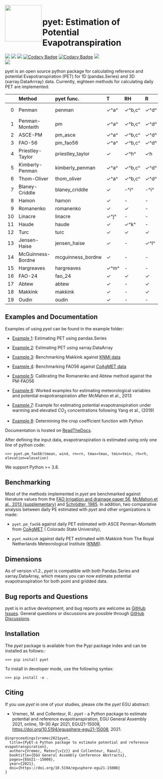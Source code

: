 <img src=https://raw.githubusercontent.com/phydrus/pyet/d7fdd87719588c00326e692f3b1a47b32161e533/docs/_static/logo.png width=120, align=left>

# pyet: Estimation of Potential Evapotranspiration

<a href="https://travis-ci.org/github/phydrus/PyEt"><img src="https://api.travis-ci.org/phydrus/PyEt.svg?branch=master"><a>
<a href="https://mit-license.org/"><img src=https://img.shields.io/pypi/v/pyet.svg><a>
<a href="https://travis-ci.org/github/phydrus/PyEt"><img src=https://img.shields.io/pypi/l/pyet.svg><a>
[![Codacy Badge](https://app.codacy.com/project/badge/Grade/e49f23e356f441688422ec32cfcf6aaa)](https://www.codacy.com/gh/phydrus/pyet/dashboard?utm_source=github.com&amp;utm_medium=referral&amp;utm_content=phydrus/pyet&amp;utm_campaign=Badge_Grade)
[![Codacy Badge](https://app.codacy.com/project/badge/Coverage/e49f23e356f441688422ec32cfcf6aaa)](https://www.codacy.com/gh/phydrus/pyet/dashboard?utm_source=github.com&utm_medium=referral&utm_content=phydrus/pyet&utm_campaign=Badge_Coverage)
<a href="https://pyet.readthedocs.io/en/latest/?badge=latest"><img src="https://readthedocs.org/projects/pyet/badge/?version=latest"><a>   
<a href="https://doi.org/10.5281/zenodo.5896800"><img src=https://zenodo.org/badge/DOI/10.5281/zenodo.5896800.svg><a>

pyet is an open source python package for calculating reference and potential Evapotranspiration (PET) for 1D (pandas.Series)
and 3D (xarray.DataArrray) data. Currently, eighteen methods for calculating daily PET are implemented:

|    | Method            | pyet func.        | T            | RH            | R            | u2        | Lat.                | El.          | Bench.   |
|---:|:------------------|:------------------|:-------------|:--------------|:-------------|:----------|:--------------------|:-------------|:---------|
|  0 | Penman            | penman            | &check;^a^   | &check;^b,c^  | &check;^d^   | &check;   | &check; ^d^         | &check;^e^   | -        |
|  1 | Penman-Monteith   | pm                | &check;^a^   | &check;^b,c^  | &check;^d^   | &check;   | &check;<sup>d</sup> | &check;^e^   | &check;        |
|  2 | ASCE-PM           | pm_asce           | &check;^a^   | &check;^b,c^  | &check;^d^   | &check;   | &check;^d^          | &check;^e^   | &check;        |
|  3 | FAO-56            | pm_fao56          | &check;^a^   | &check;^b,c^  | &check;^d^   | &check;   | &check;^d^          | &check;^e^   | &check;        |
|  4 | Priestley-Taylor  | priestley_taylor  | &check;      | &check;^h^    | &check;h     | -         | &check;^h^          | &check;^e^   | &check;        |
|  5 | Kimberly-Penman   | kimberly_penman   | &check;^a^   | &check;^b,c^  | &check;^d^   | &check;   | &check;^d^          | &check;^e^   | -        |
|  6 | Thom-Oliver       | thom_oliver       | &check;^a^   | &check;^b,c^  | &check;^d^   | &check;   | &check;^d^          | &check;^e^   | -        |
|  7 | Blaney-Criddle    | blaney_criddle    | &check;      | -^i^          | -^i^         | -^i^      | &check;             | -            | &check;        |
|  8 | Hamon             | hamon             | &check;      | -             | -            | -         | &check;             | -            | -        |
|  9 | Romanenko         | romanenko         | &check;      | &check;       | -            | -         | -                   | -            | -        |
| 10 | Linacre           | linacre           | &check;^j^   | -             | -            | -         | -                   | &check;      | -        |
| 11 | Haude             | haude             | &check;      | &check;^k^    | -            | -         | -                   | -            | &check;        |
| 12 | Turc              | turc              | &check;      | &check;       | &check;      | -         | -                   | -            | &check;        |
| 13 | Jensen-Haise      | jensen_haise      | &check;      | -             | &check;^l^   | -         | &check;^l^          | -            | -        |
| 14 | McGuinness-Bordne | mcguinness_bordne | &check;      | -             | -            | -         | &check;             | -            | -        |
| 15 | Hargreaves        | hargreaves        | &check;^m^   | -             | -            | -         | &check;             | -            | &check;        |
| 16 | FAO-24            | fao_24            | &check;      | &check;       | &check;      | &check;   | -                   | &check;^e^   | -        |
| 17 | Abtew             | abtew             | &check;      | -             | &check;      | -         | -                   | -            | -        |
| 18 | Makkink           | makkink           | &check;      | -             | &check;      | -         | -                   | &check;^e^   | &check;        |
| 19 | Oudin             | oudin             | &check;      | -             | -            | -         | &check;             | -            | -        |


## Examples and Documentation

Examples of using *pyet* can be found in the example folder:

*   [Example 1](/examples/01_example_zamg.ipynb): Estimating PET using pandas.Series

*   [Example 2](/examples/02_example_zamg_netcdf.ipynb): Estimating PET using xarray.DataArray

*   [Example 3](/examples/03_example_knmi.ipynb): Benchmarking Makkink
  against [KNMI data](https://www.knmi.nl/over-het-knmi/about)

*   [Example 4](/examples/04_example_coagmet.ipynb): Benchmarking FAO56
  against [CoAgMET data](https://coagmet.colostate.edu/)

*   [Example 5](/examples/05_example_calibration.ipynb): Calibrating the Romanenko and Abtew method against the PM-FAO56

*   [Example 6](/examples/06_worked_examples_McMahon_etal_2013.ipynb): Worked examples for estimating meteorological
  variables and potential evapotranspiration after McMahon et al., 2013

*   [Example 7](/examples/07_example_climate_change.ipynb): Example for estimating potential evapotranspiration under 
  warming and elevated $CO_2$ concentrations following Yang et al., (2019) 

*   [Example 8](/examples/08_crop_coefficient.ipynb): Determining the crop coefficient function with Python 

Documentation is hosted on [ReadTheDocs](https://pyet.readthedocs.io).

After defining the input data, evapotranspiration is estimated using only one
line of python code:

`>>> pyet.pm_fao56(tmean, wind, rn=rn, tmax=tmax, tmin=tmin, rh=rh, elevation=elevation)`

We support Python >= 3.8.

## Benchmarking

Most of the methods implemented in *pyet* are benchmarked against literature values from the [FAO Irrigation and
drainage paper 56](https://www.fao.org/3/x0490e/x0490e00.htm), [McMahon et al., 2013 (supplementary)](https://hess.copernicus.org/articles/17/4865/2013/) and [Schrödter, 1985](https://link.springer.com/book/10.1007/978-3-642-70434-5). In addition, two comparative analysis between daily PE estimated with *pyet* and other organizations is
made:

*   `pyet.pm_fao56` against daily PET estimated with ASCE Penman-Monteith from [CoAgMET](https://coagmet.colostate.edu/) (
  Colorado State University),

*   `pyet.makkink` against daily PET estimated with Makkink from The Royal Netherlands Meteorological
  Institute ([KNMI](https://www.knmi.nl/over-het-knmi/about)).

## Dimensions

As of version v1.2., *pyet* is compatible with both Pandas.Series and xarray.DataArray, which means you can now estimate
potential evapotranspiration for both point and gridded data.

## Bug reports and Questions

pyet is in active development, and bug reports are welcome as [GitHub
Issues](https://github.com/phydrus/pyet/issues).
General questions or discussions are possible through
[GitHub Discussions](https://github.com/phydrus/pyet/discussions).

## Installation

The *pyet* package is available from the Pypi package index and can be installed
as follows::

`>>> pip install pyet`

To install in developer mode, use the following syntax:

`>>> pip install -e .`

## Citing

If you use *pyet* in one of your studies, please cite the *pyet* EGU abstract:

*   Vremec, M. and Collenteur, R.: *pyet* - a Python package to estimate potential and reference evapotranspiration, EGU
  General Assembly 2021, online, 19–30 Apr 2021, EGU21-15008, https://doi.org/10.5194/egusphere-egu21-15008, 2021.

```Reference
@inproceedings{vremec2021pyet,
  title={PyEt-a Python package to estimate potential and reference evapotranspiration},
  author={Vremec, Matev{\v{z}} and Collenteur, Raoul},
  booktitle={EGU General Assembly Conference Abstracts},
  pages={EGU21--15008},
  year={2021},
  doi={https://doi.org/10.5194/egusphere-egu21-15008}
}
```
